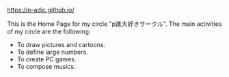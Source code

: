 https://p-adic.github.io/

This is the Home Page for my circle "p進大好きサークル". The main activities of my circle are the following:
- To draw pictures and cartoons.
- To define large numbers.
- To create PC games.
- To compose musics.
